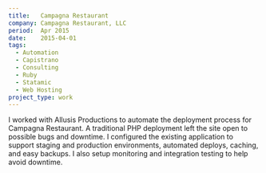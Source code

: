```yaml
---
title:   Campagna Restaurant
company: Campagna Restaurant, LLC
period:  Apr 2015
date:    2015-04-01
tags:
  - Automation
  - Capistrano
  - Consulting
  - Ruby
  - Statamic
  - Web Hosting
project_type: work
---
```


I worked with Allusis Productions to automate the deployment process for
Campagna Restaurant. A traditional PHP deployment left the site open to
possible bugs and downtime. I configured the existing application to support
staging and production environments, automated deploys, caching, and easy
backups. I also setup monitoring and integration testing to help avoid
downtime.
